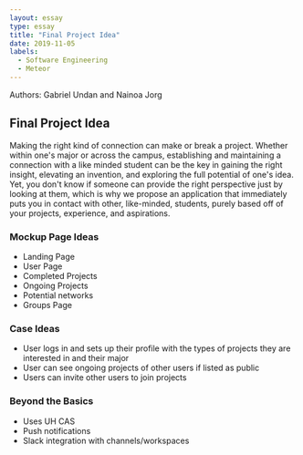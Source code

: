 ```yaml
---
layout: essay
type: essay
title: "Final Project Idea"
date: 2019-11-05
labels:
  - Software Engineering
  - Meteor
---
```

Authors: Gabriel Undan and Nainoa Jorg
## Final Project Idea

Making the right kind of connection can make or break a project. Whether within one's major or across the campus, establishing and maintaining a connection with a like minded student can be the key in gaining the right insight, elevating an invention, and exploring the full potential of one's idea. Yet, you don't know if someone can provide the right perspective just by looking at them, which is why we propose an application that immediately puts you in contact with other, like-minded, students, purely based off of your projects, experience, and aspirations.

### Mockup Page Ideas
  * Landing Page
  * User Page
  * Completed Projects
  * Ongoing Projects
  * Potential networks
  * Groups Page
### Case Ideas
  * User logs in and sets up their profile with the types of projects they are interested in and their major
  * User can see ongoing projects of other users if listed as public
  * Users can invite other users to join projects
### Beyond the Basics
  * Uses UH CAS
  * Push notifications
  * Slack integration with channels/workspaces
